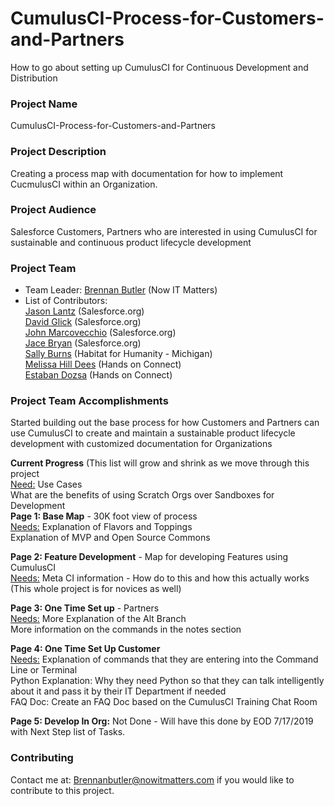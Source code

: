 # CumulusCI-Process-for-Customers-and-Partners
How to go about setting up CumulusCI for Continuous Development and Distribution

### Project Name
CumulusCI-Process-for-Customers-and-Partners

### Project Description
Creating a process map with documentation for how to implement CucmulusCI within an Organization.

### Project Audience
Salesforce Customers, Partners who are interested in using CumulusCI for sustainable and continuous product lifecycle development

### Project Team

* Team Leader:
      [Brennan Butler](https://github.com/brennanbutlerRAD) (Now IT Matters)
* List of Contributors: <br>
[Jason Lantz](https://github.com/jlantz) (Salesforce.org)<br>
[David Glick](https://github.com/davisagli)
(Salesforce.org)<br>
[John Marcovecchio](https://github.com/johnmarco) (Salesforce.org)<br>
[Jace Bryan](https://github.com/jacebryan) (Salesforce.org)<br>
[Sally Burns](https://github.com/sallyb) (Habitat for Humanity - Michigan)<br>
[Melissa Hill Dees](https://github.com/melissahilldees) (Hands on Connect)<br>
[Estaban Dozsa](https://github.com/estebanavv) (Hands on Connect)

### Project Team Accomplishments
Started building out the base process for how Customers and Partners can use CumulusCI to create and maintain a sustainable product lifecycle development with customized documentation for Organizations 

<b>Current Progress</b> (This list will grow and shrink as we move through this project<br>
<u>Need:</u> Use Cases<br>
      What are the benefits of using Scratch Orgs over Sandboxes for Development<br>
<b>Page 1: Base Map</b> - 30K foot view of process<br>
      <u>Needs:</u> Explanation of Flavors and Toppings<br>
             Explanation of MVP and Open Source Commons<br>
      
<b>Page 2: Feature Development</b> - Map for developing Features using CumulusCI<br>
      <u>Needs:</u> Meta CI information - How do to this and how this actually works (This whole project is for novices as well)<br>

<b>Page 3: One Time Set up</b> - Partners<br>
      <u>Needs:</u> More Explanation of the Alt Branch<br>
             More information on the commands in the notes section<br>
             
<b>Page 4: One Time Set Up Customer</b><br>
      <u>Needs:</u> Explanation of commands that they are entering into the Command Line or Terminal<br>
             Python Explanation: Why they need Python so that they can talk intelligently about it and pass it by their IT Department if                      needed<br>
             FAQ Doc: Create an FAQ Doc based on the CumulusCI Training Chat Room<br>
             
<b>Page 5: Develop In Org:</b> Not Done - Will have this done by EOD 7/17/2019 with Next Step list of Tasks.<br>

             
      


### Contributing
Contact me at: Brennanbutler@nowitmatters.com if you would like to contribute to this project. 
